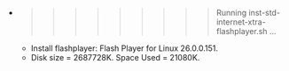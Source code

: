 * >>>>>>>>> Running inst-std-internet-xtra-flashplayer.sh ...
  * Install flashplayer: Flash Player for Linux 26.0.0.151.
  * Disk size = 2687728K. Space Used = 21080K.
